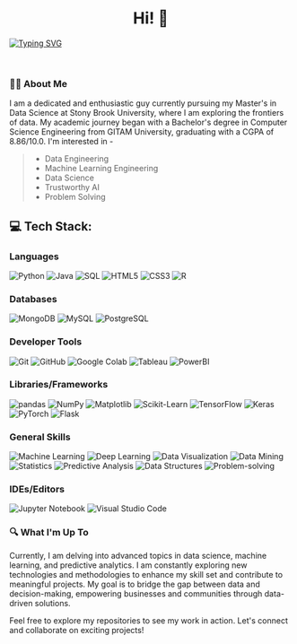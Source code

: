 <h1 align="center"> Hi! 👋</h1>
<a href="https://git.io/typing-svg">
  <img src="https://readme-typing-svg.herokuapp.com?font=Fira+Code&color=yellow&duration=4000&pause=400&center=true&width=830&lines=I'm+Nanda+Kishore+Vuppili;Data+Aficionado;Student+%40+Stony+Brook+University;Welcome+to+my+Github+Profile!" alt="Typing SVG" />
</a>
<!-- <h3 align="center"> Student @ Stony Brook University </h3> -->
<p align="center">
<a href="https://www.linkedin.com/in/nanda-kishore-v" target="_blank"><img alt="" src="https://img.shields.io/badge/LinkedIn-%2320232a?logo=linkedin&logoColor=0A66C2&style=for-the-badge" style="vertical-align:center" /></a>
<a href="https://github.com/nanda1045" target="_blank"><img alt="" src="https://img.shields.io/badge/GitHub-%2320232a?style=for-the-badge&logo=Github&logoColor=white" style="vertical-align:center" /></a>
<a href="vnandakishore1938@gmail.com" target="_blank"><img alt="" src="https://img.shields.io/badge/Gmail-%2320232a?style=for-the-badge&logo=gmail&logoColor=white" style="vertical-align:center" /></a>
</p>



### 🧑‍🎓 About Me
 I am a dedicated and enthusiastic guy currently pursuing my Master's in Data Science at Stony Brook University, where I am exploring the frontiers of data. My academic journey began with a Bachelor's degree in Computer Science Engineering from GITAM University, graduating with a CGPA of 8.86/10.0. I'm interested in -

> * Data Engineering <br>
> * Machine Learning Engineering<br>
> * Data Science <br>
> * Trustworthy AI <br>
> * Problem Solving <br>

## 💻 Tech Stack:
### Languages
![Python](https://img.shields.io/badge/-Python-%2320232a?style=for-the-badge&logo=python)
![Java](https://img.shields.io/badge/java-%2320232a.svg?style=for-the-badge&logo=openjdk&logoColor=white)
![SQL](https://img.shields.io/badge/-SQL-%2320232a?style=for-the-badge&logo=MySQL&logoColor=white)
![HTML5](https://img.shields.io/badge/-HTML5-%2320232a?style=for-the-badge&logo=html5)
![CSS3](https://img.shields.io/badge/-CSS3-%2320232a?style=for-the-badge&logo=css3)
![R](https://img.shields.io/badge/-R-%2320232a?style=for-the-badge&logo=r&logoColor=white)

### Databases
![MongoDB](https://img.shields.io/badge/-MongoDB-%2320232a?style=for-the-badge&logo=mongodb)
![MySQL](https://img.shields.io/badge/-MySQL-%2320232a?style=for-the-badge&logo=mysql&logoColor=white)
![PostgreSQL](https://img.shields.io/badge/-PostgreSQL-%2320232a?style=for-the-badge&logo=postgresql&logoColor=white)

### Developer Tools
![Git](https://img.shields.io/badge/-Git-%2320232a?style=for-the-badge&logo=git)
![GitHub](https://img.shields.io/badge/-GitHub-%2320232a?style=for-the-badge&logo=github)
![Google Colab](https://img.shields.io/badge/-Google%20Colab-%2320232a?style=for-the-badge&logo=google-colab)
![Tableau](https://img.shields.io/badge/-Tableau-%2320232a?style=for-the-badge&logo=tableau)
![PowerBI](https://img.shields.io/badge/-PowerBI-%2320232a?style=for-the-badge&logo=power-bi&logoColor=white)

### Libraries/Frameworks
![pandas](https://img.shields.io/badge/-pandas-%2320232a?style=for-the-badge&logo=pandas)
![NumPy](https://img.shields.io/badge/-NumPy-%2320232a?style=for-the-badge&logo=numpy)
![Matplotlib](https://img.shields.io/badge/-Matplotlib-%2320232a?style=for-the-badge&logo=Matplotlib)
![Scikit-Learn](https://img.shields.io/badge/-Scikit%20Learn-%2320232a?style=for-the-badge&logo=scikit-learn)
![TensorFlow](https://img.shields.io/badge/-TensorFlow-%2320232a?style=for-the-badge&logo=tensorflow)
![Keras](https://img.shields.io/badge/-Keras-%2320232a?style=for-the-badge&logo=keras)
![PyTorch](https://img.shields.io/badge/-PyTorch-%2320232a?style=for-the-badge&logo=pytorch)
![Flask](https://img.shields.io/badge/-Flask-%2320232a?style=for-the-badge&logo=flask)

### General Skills
![Machine Learning](https://img.shields.io/badge/-Machine%20Learning-%2320232a?style=for-the-badge)
![Deep Learning](https://img.shields.io/badge/-Deep%20Learning-%2320232a?style=for-the-badge)
![Data Visualization](https://img.shields.io/badge/-Data%20Visualization-%2320232a?style=for-the-badge)
![Data Mining](https://img.shields.io/badge/-Data%20Mining-%2320232a?style=for-the-badge)
![Statistics](https://img.shields.io/badge/-Statistics-%2320232a?style=for-the-badge)
![Predictive Analysis](https://img.shields.io/badge/-Predictive%20Analysis-%2320232a?style=for-the-badge)
![Data Structures](https://img.shields.io/badge/-Data%20Structures-%2320232a?style=for-the-badge)
![Problem-solving](https://img.shields.io/badge/-Problem%20solving-%2320232a?style=for-the-badge)

### IDEs/Editors
![Jupyter Notebook](https://img.shields.io/badge/jupyter-%2320232a.svg?style=for-the-badge&logo=jupyter&logoColor=white)
![Visual Studio Code](https://img.shields.io/badge/Visual%20Studio%20Code-%2320232a.svg?style=for-the-badge&logo=visual-studio-code&logoColor=white)



### 🔍 What I'm Up To
Currently, I am delving into advanced topics in data science, machine learning, and predictive analytics. I am constantly exploring new technologies and methodologies to enhance my skill set and contribute to meaningful projects. My goal is to bridge the gap between data and decision-making, empowering businesses and communities through data-driven solutions.

Feel free to explore my repositories to see my work in action. Let's connect and collaborate on exciting projects!





<!--
**nanda1045/nanda1045** is a ✨ _special_ ✨ repository because its `README.md` (this file) appears on your GitHub profile.

Here are some ideas to get you started:

- 🔭 I’m currently working on ...
- 🌱 I’m currently learning ...
- 👯 I’m looking to collaborate on ...
- 🤔 I’m looking for help with ...
- 💬 Ask me about ...
- 📫 How to reach me: ...
- 😄 Pronouns: ...
- ⚡ Fun fact: ...
-->
